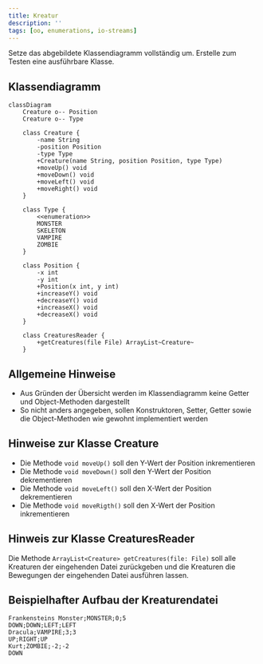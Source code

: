 ```yaml
---
title: Kreatur
description: ''
tags: [oo, enumerations, io-streams]
---
```


Setze das abgebildete Klassendiagramm vollständig um. Erstelle zum Testen eine ausführbare Klasse.

## Klassendiagramm

```mermaid
classDiagram
    Creature o-- Position
    Creature o-- Type

    class Creature {
        -name String
        -position Position
        -type Type
        +Creature(name String, position Position, type Type)
        +moveUp() void
        +moveDown() void
        +moveLeft() void
        +moveRight() void
    }

    class Type {
        <<enumeration>>
        MONSTER
        SKELETON
        VAMPIRE
        ZOMBIE
    }

    class Position {
        -x int
        -y int
        +Position(x int, y int)
        +increaseY() void
        +decreaseY() void
        +increaseX() void
        +decreaseX() void
    }

    class CreaturesReader {
        +getCreatures(file File) ArrayList~Creature~
    }
```

## Allgemeine Hinweise

- Aus Gründen der Übersicht werden im Klassendiagramm keine Getter und Object-Methoden dargestellt
- So nicht anders angegeben, sollen Konstruktoren, Setter, Getter sowie die Object-Methoden wie gewohnt implementiert werden

## Hinweise zur Klasse Creature

- Die Methode `void moveUp()` soll den Y-Wert der Position inkrementieren
- Die Methode `void moveDown()` soll den Y-Wert der Position dekrementieren
- Die Methode `void moveLeft()` soll den X-Wert der Position dekrementieren
- Die Methode `void moveRigth()` soll den X-Wert der Position inkrementieren

## Hinweis zur Klasse CreaturesReader

Die Methode `ArrayList<Creature> getCreatures(file: File)` soll alle Kreaturen der eingehenden Datei zurückgeben und die Kreaturen die Bewegungen der eingehenden Datei ausführen lassen.

## Beispielhafter Aufbau der Kreaturendatei

```
Frankensteins Monster;MONSTER;0;5
DOWN;DOWN;LEFT;LEFT
Dracula;VAMPIRE;3;3
UP;RIGHT;UP
Kurt;ZOMBIE;-2;-2
DOWN
```
